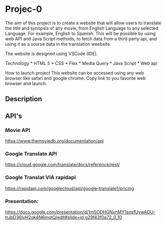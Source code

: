 # Projec-0
The aim of this project is to create a website that will allow users to translate the title and synopsis of any movie, from English Language
to any selected Language. For example,  English to Spanish. This will be possible by using web API and Java Script methods, to fetch data from
a third party api, and using it as a sourse data in the translation weebsite.

The website is designed using VSCode (IDE).

Technology
    * HTML 5
    * CSS
    * Flex
    * Media Query
    * Java Script
    * Web api

How to launch project
    This website can be accessed using any web browser like safari and google chrome.
    Copy link to you favorite web browser and launch.

## Description

## API's

### Movie API
https://www.themoviedb.org/documentation/api

### Google Translate API
https://cloud.google.com/translate/docs/reference/rest/

### Google Translat VIA rapidapi
https://rapidapi.com/googlecloud/api/google-translate1/pricing

### Presentation:
https://docs.google.com/presentation/d/1m5ODHGNvnMY1sosfUywADU-trJbD36lvH2ok4N6mqtQ/edit#slide=id.g29f43f0a72_0_10
